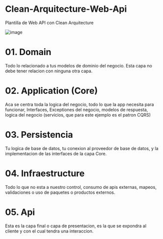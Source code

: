 # Clean-Arquitecture-Web-Api
Plantilla de Web API con Clean Arquitecture


![image](https://netsharpdev.com/images/posts/shape.png)


# 01. Domain
Todo lo relacionado a tus modelos de dominio del negocio. Esta capa no debe tener relacion con ninguna otra capa.

# 02. Application (Core)
Aca se centra toda la logica del negocio, todo lo que la app necesita para funcionar, Interfaces, Exceptiones del negocio, modelos de respuesta, logica del negocio (servicios, que para este ejemplo es el patron CQRS)

# 03. Persistencia
Tu logica de base de datos, tu conexion al proveedor de base de datos, y la implementacion de las interfaces de la capa Core.

# 04. Infraestructure
Todo lo que no esta a nuestro control, consumo de apis externas, mapeos, validaciones o uso de paquetes o productos externos.

# 05. Api
Esta es la capa final o capa de presentacion, es la que se expondra al cliente y con el cual tendra una interaccion.


